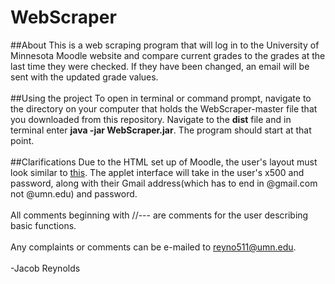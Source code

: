 WebScraper
==========
##About
This is a web scraping program that will log in to the University of Minnesota Moodle website and compare current grades to the grades at the last time they were checked.  If they have been changed, an email will be sent with the updated grade values.
<br>
<br>
##Using the project
To open in terminal or command prompt, navigate to the directory on your computer that holds the WebScraper-master file that you downloaded from this repository.  Navigate to the <b>dist</b> file and in terminal enter <b>java -jar WebScraper.jar</b>.  The program should start at that point.
<br>
<br>
##Clarifications
Due to the HTML set up of Moodle, the user's layout must look similar to <a href="http://imgur.com/GA0Ux0R">this</a>.  The applet interface will take in the user's x500 and password, along with their Gmail address(which has to end in @gmail.com not @umn.edu) and password.
<br>
<br>
All comments beginning with //--- are comments for the user describing basic functions.
<br>
<br>
Any complaints or comments can be e-mailed to reyno511@umn.edu.
<br>
<br>
-Jacob Reynolds
